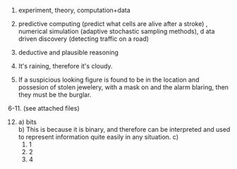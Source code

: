 1. experiment, theory, computation+data

2. predictive computing (predict what cells are alive after a stroke) , numerical simulation (adaptive stochastic sampling methods), d ata driven discovery (detecting traffic on a road)
3. deductive and plausible reasoning
4. It's raining, therefore it's cloudy.
5. If a suspicious looking figure is found to be in the location and possesion of stolen jewelery, with a mask on and the alarm blaring, then they must be the burglar.

   
6-11. (see attached files)


12. a) bits  
    b)  This is because it is binary, and therefore can be interpreted and used to represent information quite easily in any situation.
    c)
    1. 1  
    2. 2  
    3. 4  
